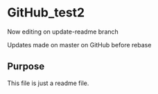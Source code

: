# GitHub_test2


Now editing on update-readme branch

Updates made on master on GitHub before rebase

## Purpose

This file is just a readme file.

